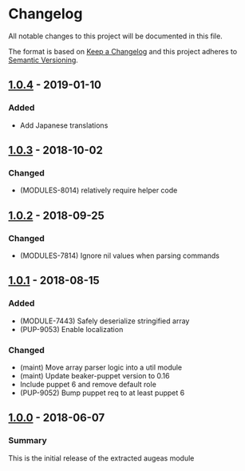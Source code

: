 # Changelog

All notable changes to this project will be documented in this file.

The format is based on [Keep a Changelog](http://keepachangelog.com/en/1.0.0/) and this project adheres to [Semantic Versioning](http://semver.org).

## [1.0.4] - 2019-01-10
### Added
- Add Japanese translations

## [1.0.3] - 2018-10-02
### Changed
- (MODULES-8014) relatively require helper code

## [1.0.2] - 2018-09-25
### Changed
- (MODULES-7814) Ignore nil values when parsing commands

## [1.0.1] - 2018-08-15
### Added
- (MODULE-7443) Safely deserialize stringified array
- (PUP-9053) Enable localization
### Changed
- (maint) Move array parser logic into a util module
- (maint) Update beaker-puppet version to 0.16
- Include puppet 6 and remove default role
- (PUP-9052) Bump puppet req to at least puppet 6

## [1.0.0] - 2018-06-07
### Summary
This is the initial release of the extracted augeas module

[1.0.4]: https://github.com/puppetlabs/puppetlabs-augeas_core/compare/1.0.3...1.0.4
[1.0.3]: https://github.com/puppetlabs/puppetlabs-augeas_core/compare/1.0.2...1.0.3
[1.0.2]: https://github.com/puppetlabs/puppetlabs-augeas_core/compare/1.0.1...1.0.2
[1.0.1]: https://github.com/puppetlabs/puppetlabs-augeas_core/compare/1.0.0...1.0.1
[1.0.0]: https://github.com/puppetlabs/puppetlabs-augeas_core/releases/tag/1.0.0
